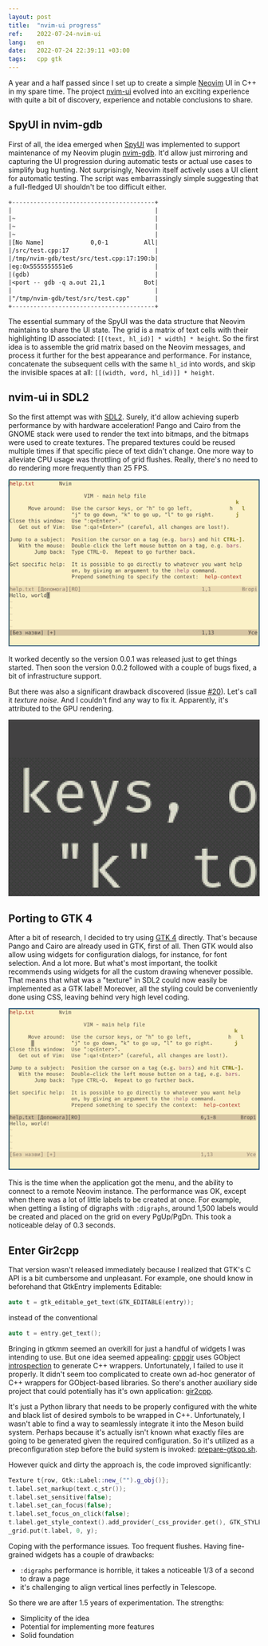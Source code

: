 ```yaml
---
layout: post
title:  "nvim-ui progress"
ref:    2022-07-24-nvim-ui
lang:   en
date:   2022-07-24 22:39:11 +03:00
tags:   cpp gtk
---
```


A year and a half passed since I set up to create a simple
[Neovim](https://neovim.io) UI in C++ in my spare time. The project
[nvim-ui](https://github.com/sakhnik/nvim-ui) evolved into an exciting
experience with quite a bit of discovery, experience and notable conclusions to
share.

## SpyUI in nvim-gdb

First of all, the idea emerged when
[SpyUI](https://github.com/sakhnik/nvim-gdb/blob/master/test/spy_ui.py) was
implemented to support maintenance of my Neovim plugin
[nvim-gdb](https://github.com/sakhnik/nvim-gdb). It'd allow just mirroring and
capturing the UI progression during automatic tests or actual use cases to
simplify bug hunting. Not surprisingly, Neovim itself actively uses a UI client
for automatic testing. The script was embarrassingly simple suggesting that a
full-fledged UI shouldn't be too difficult either.

```
+----------------------------------------+
|                                        |
|~                                       |
|~                                       |
|~                                       |
|[No Name]             0,0-1          All|
|/src/test.cpp:17                        |
|/tmp/nvim-gdb/test/src/test.cpp:17:190:b|
|eg:0x5555555551e6                       |
|(gdb)                                   |
|<port -- gdb -q a.out 21,1           Bot|
|                                        |
|"/tmp/nvim-gdb/test/src/test.cpp"       |
+----------------------------------------+
```

The essential summary of the SpyUI was the data structure that Neovim maintains
to share the UI state. The grid is a matrix of text cells with their
highlighting ID associated: `[[(text, hl_id)] * width] * height`. So the first idea is to
assemble the grid matrix based on the Neovim messages, and process it further
for the best appearance and performance. For instance, concatenate the
subsequent cells with the same `hl_id` into words, and skip the invisible spaces
at all: `[[(width, word, hl_id)]] * height`.

## nvim-ui in SDL2

So the first attempt was with [SDL2](https://www.libsdl.org/). Surely, it'd
allow achieving superb performance by with hardware acceleration! Pango and
Cairo from the GNOME stack were used to render the text into bitmaps, and
the bitmaps were used to create textures. The prepared textures could be reused
multiple times if that specific piece of text didn't change. One more
way to alleviate CPU usage was throttling of grid flushes. Really, there's no
need to do rendering more frequently than 25 FPS.

![nvim-ui with SDL2](/assets/2022-07/nvim-ui-sdl2.png)

It worked decently so the version 0.0.1 was released just to get things started.
Then soon the version 0.0.2 followed with a couple of bugs fixed, a bit of
infrastructure support.

But there was also a significant drawback discovered (issue
[#20](https://github.com/sakhnik/nvim-ui/issues/20)). Let's call it *texture
noise*. And I couldn't find any way to fix it. Apparently, it's attributed to
the GPU rendering.

![SDL2 texture noise](/assets/2022-07/nvim-ui-sdl2-noise.png)

## Porting to GTK 4

After a bit of research, I decided to try using
[GTK 4](https://blog.gtk.org/2020/12/16/gtk-4-0/) directly. That's because Pango
and Cairo are already used in GTK, first of all. Then GTK would also allow
using widgets for configuration dialogs, for instance, for font selection. And a
lot more. But what's most important, the toolkit recommends using widgets for
all the custom drawing whenever possible. That means that what was a "texture"
in SDL2 could now easily be implemented as a GTK label! Moreover, all the
styling could be conveniently done using CSS, leaving behind very high level
coding.

![nvim-ui in GTK 4](/assets/2022-07/nvim-ui-gtk4.png)

This is the time when the application got the menu, and the ability to connect to
a remote Neovim instance. The performance was OK, except when there was a lot of
little labels to be created at once. For example, when getting a listing of
digraphs with `:digraphs`, around 1,500 labels would be created and placed on
the grid on every PgUp/PgDn. This took a noticeable delay of 0.3 seconds.

## Enter Gir2cpp

That version wasn't released immediately because I realized that GTK's C API is a bit
cumbersome and unpleasant. For example, one should know in beforehand that
GtkEntry implements Editable:

```C++
auto t = gtk_editable_get_text(GTK_EDITABLE(entry));
```
instead of the conventional
```C++
auto t = entry.get_text();
```

Bringing in gtkmm seemed an overkill for just a handful of widgets I was
intending to use. But one idea seemed appealing:
[cppgir](https://gitlab.com/mnauw/cppgir) uses GObject
[introspection](https://gi.readthedocs.io/en/latest/) to generate C++ wrappers.
Unfortunately, I failed to use it properly. It didn't seem too complicated to
create own ad-hoc generator of C++ wrappers for GObject-based libraries. So
there's another auxiliary side project that could potentially has it's own
application: [gir2cpp](https://github.com/sakhnik/gir2cpp).

It's just a Python library that needs to be properly configured with the
white and black list of desired symbols to be wrapped in C++. Unfortunately, I
wasn't able to find a way to seamlessly integrate it into the Meson build
system. Perhaps because it's actually isn't known what exactly files are going
to be generated given the required configuration. So it's utilized as a
preconfiguration step before the build system is invoked:
[prepare-gtkpp.sh](https://github.com/sakhnik/nvim-ui/blob/ef35eb7a3a0ab40a9f4c8b9071a7bc801eb93955/scripts/prepare-gtkpp.sh).

However quick and dirty the approach is, the code improved significantly:

```C++
Texture t{row, Gtk::Label::new_("").g_obj()};
t.label.set_markup(text.c_str());
t.label.set_sensitive(false);
t.label.set_can_focus(false);
t.label.set_focus_on_click(false);
t.label.get_style_context().add_provider(_css_provider.get(), GTK_STYLE_PROVIDER_PRIORITY_APPLICATION);
_grid.put(t.label, 0, y);
```


Coping with the performance issues.
Too frequent flushes.
Having fine-grained widgets has a couple of drawbacks:

* `:digraphs` performance is horrible, it takes a noticeable 1/3 of a second to
    draw a page
* it's challenging to align vertical lines perfectly in Telescope.

So there we are after 1.5 years of experimentation.
The strengths:

* Simplicity of the idea
* Potential for implementing more features
* Solid foundation
